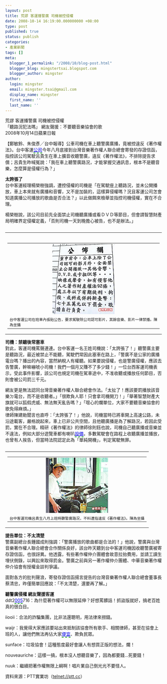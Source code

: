 ```yaml
---
layout: post
title: 荒謬 客運播警廣 司機被控侵權
date: 2008-10-14 16:19:00.000000000 +08:00
type: post
published: true
status: publish
categories:
- 產業新聞
tags: []
meta:
  blogger_1_permalink: "/2008/10/blog-post.html"
  blogger_blog: mingstertsai.blogspot.com
  blogger_author: mingster
author:
  login: mingster
  email: mingster.tsai@gmail.com
  display_name: mingster
  first_name: ''
  last_name: ''
---
```

<p>荒謬 客運播警廣 司機被控侵權<br />「聽路況犯法嗎」 網友聲援：不要聽音樂協會的歌<br />2008年10月14日蘋果日報
<p>【鄭敏鈴、朱俊彥╱台中報導】公車司機在車上聽警廣廣播，竟被控違反《著作權法》。台中客運<span><span><span><span><span style="border-bottom:2px dashed rgb(0,153,0);text-decoration:underline;padding-bottom:1px;color:#0000e0;">公司</span></span></span></span></span>今年八月底接到台灣音樂著作權人聯合總會寄發的存證信函，指控該公司駕駛呂貴生在車上擴音收聽警廣，違反《著作權法》，不排除提告求償；呂貴生昨喊冤說：「我在車上聽警廣路況，才能掌握交通訊息，根本不是聽音樂，怎麼算是侵權行為？」</p>
<p><b>太誇張了 </b><br />台中客運經理楊榮樹強調，遭控侵權的司機是「在駕駛座上聽路況，並未公開播放，車上本來就有廣播和音響，又不是加裝的，這樣算侵權嗎？況且客運公司怎會知道廣播公司播放的歌曲是否合法？」以此做餌來檢舉並指控司機侵權，實在不合理。</p>
<p>楊榮樹說，該公司目前先全面禁止司機聽廣播或看ＤＶＤ等節目，但會請智慧財產局明確界定侵權定義，「否則司機一天到晚擔心被告，也不是辦法。」 </p>
<div class="section">
<table align="left" border="0" cellpadding="0" cellspacing="0">
<tbody>
<tr>
<td valign="top">
<div class="imgwrap">
<div class="imgbox">
<div class="title"><a href="//img.1-apple.com.tw/1-www/060328/twapple/640pix/20081014/LN02/LN02_001.jpg','News','scrollbars=yes,width=640,resizable=yes')"><br /></a></div>
<table width="200" border="0" cellpadding="0" cellspacing="0">
<tbody>
<tr>
<td valign="middle" align="center">                                       <a href="//img.1-apple.com.tw/1-www/060328/twapple/640pix/20081014/LN02/LN02_001.jpg','News','scrollbars=yes,width=640,resizable=yes')"><img src="/img/LN02_001.jpg" /> </a>                                      </td>
</tr>
<tr>
<td>
<div class="article_text_new"><span style="font-size:85%;">台中客運公司在班車內張貼公告，要求駕駛除公司認可影片，其餘音樂、影片一律禁播。陳為坐攝 </span></div>
</td>
</tr>
</tbody>
</table></div>
</p></div>
</td>
</tr>
</tbody>
</table>
<p>           <b>司機：禁聽後常塞車 </b>         <br />對此，客運司機罵聲連連。台中客運一名王姓司機說：「太誇張了！」聽警廣主要是聽路況，最近被禁止不能聽，駕駛們常因此塞車在路上，「警廣不是公家的廣播 電台嗎？播出的內容，當然納稅人有權聽。如果要說侵權，也是警廣侵權，應該去告警廣，幹嘛嚇唬小司機！我們一個月又賺不了多少錢！」一位台西客運司機表 示，受此事件影響，該公司也規定司機在駕車途中，不准收聽或播放任何節目，否則會被公司罰三千元。</p>
<p>網友更是無法認同台灣音樂著作權人聯合總會作法。「太扯了！應該要罰播放該音樂ㄉ電台，而不是收聽者。」「很欺負人耶！只會拿司機開刀！」「舉著智慧財產大旗就可以狐假虎威、無法無天亂告嗎？」「噁心的爛單位，大家不要聽音樂協會的歌免得麻煩。」<br />律師陳建勛聞言也直呼：「太誇張了！」他說，司機當時已將車開上高速公路，未沿途載客，嚴格說起來，車上已非公共空間，且他聽廣播是為了解路況，若因此受罰，實在不合理。精研《著作權法》的律師徐則鈺也說，司機自己聽廣播或音樂並不違法，例如大部分遊覽車都有喇叭<span><span><span><span><span style="border-bottom:2px dashed rgb(0,153,0);text-decoration:underline;padding-bottom:1px;color:#0000e0;">設備</span></span></span></span></span>，多數駕駛會在路程上收聽廣播並播放，也曾有人挨告，但當時法院認定此為「單純開機」，判定駕駛無罪。   </p>
</p></div>
<div class="section">
<table align="left" border="0" cellpadding="0" cellspacing="0">
<tbody>
<tr>
<td valign="top">
<div class="imgwrap">
<div class="imgbox">
<table width="200" border="0" cellpadding="0" cellspacing="0">
<tbody>
<tr>
<td valign="middle" align="center">                                       <a href="//img.1-apple.com.tw/1-www/060328/twapple/640pix/20081014/LN02/LN02_002.jpg','News','scrollbars=yes,width=640,resizable=yes')"><img src="/img/LN02_002.jpg" /> </a>                                      </td>
</tr>
<tr>
<td>
<div class="article_text_new"><span style="font-size:85%;">台中客運司機呂貴生八月上班時聽警廣路況，不料遭指違反《著作權法》。陳為坐攝</span> </div>
</td>
</tr>
</tbody>
</table></div>
</p></div>
</td>
</tr>
</tbody>
</table>
<p>           <b>提告單位：不太清楚 </b>         <br />警廣副總台長鍾國成則強調：「警廣播放的歌曲都是合法的！」他說，警廣與台灣音樂著作權人聯合總會合作關係良好，該台昨天聽到台中客運司機因收聽警廣被寄 存證信函，也很訝異。他透露，有些著作權仲介團體會故意拉抬費用，並請工讀生埋伏側錄，以興訟來取得罰金。警廣之前與另一著作權仲介團體、中華音樂著作權 仲介協會有授權金談判爭議。</p>
<p>面對各方的批判聲浪，寄發存證信函揚言提告的台灣音樂著作權人聯合總會董事長蔡清忠，昨僅簡單回應說：「不太清楚，還要再了解。」 </p>
</p></div>
<p>                       <b></p>
<p>聽警廣侵權 網友聲援客運 </b>         <br />   ddt2<span><span><span><span><span style="border-bottom:2px dashed rgb(0,153,0);text-decoration:underline;padding-bottom:1px;color:#0000e0;">005</span></span></span></span></span>716：為什麼著作權可以無限延伸？好想罵髒話！抓盜版就好，搞老百姓真的很白目。</p>
<p>iiooii：合法的詐騙集團，比非法還聰明，用法律來撈錢。</p>
<p>waijr：我覺得大家應該要站出來抵制該協會所有歌手、相關律師，甚至在協會上班的人，讓他們無法再佔大家<span><span><span><span><span style="border-bottom:2px dashed rgb(0,153,0);text-decoration:underline;padding-bottom:1px;color:#0000e0;">便宜</span></span></span></span></span>、欺負民眾。</p>
<p>sunface：垃圾協會！這種態度最好會讓人有想買正版的想法，爛！</p>
<p>nouveauriche：這樣一搞，根本沒人想聽音樂了，因為都要錢…死要錢！</p>
<p>nuuk：繼續把著作權無限上綱啊！唱片業自己倒光光不要怪人。</p>
<p>資料來源：PTT實業坊（<a href="telnet://ptt.cc" target="_blank">telnet://ptt.cc</a>）</p>
